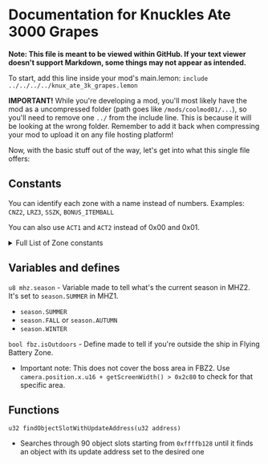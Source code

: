 # Documentation for Knuckles Ate 3000 Grapes

**Note: This file is meant to be viewed within GitHub. If your text viewer doesn't support Markdown, some things may not appear as intended.**

To start, add this line inside your mod's main.lemon:
`include ../../../../knux_ate_3k_grapes.lemon`

**IMPORTANT!** While you're developing a mod, you'll most likely have the mod as a uncompressed folder (path goes like `/mods/coolmod01/...`), so you'll need to remove one `../` from the include line. This is because it will be looking at the wrong folder. Remember to add it back when compressing your mod to upload it on any file hosting platform!

Now, with the basic stuff out of the way, let's get into what this single file offers:

## Constants

You can identify each zone with a name instead of numbers.
Examples: `CNZ2`, `LRZ3`, `SSZK`, `BONUS_ITEMBALL`

You can also use `ACT1` and `ACT2` instead of 0x00 and 0x01.

<details>
<summary>Full List of Zone constants</summary>

```
ACT1 and ACT2

AIZ, AIZ1 and AIZ2

HCZ, HCZ1 and HCZ2

MGZ, MGZ1 and MGZ2

CNZ, CNZ1 and CNZ2

ICZ, ICZ1 and ICZ2

LBZ, LBZ1 and LBZ2

MHZ, MHZ1 and MHZ2

FBZ, FBZ1 and FBZ2

SOZ, SOZ1 andSOZ2

LRZ (Does not include the boss act), LRZ1, LRZ2 and LRZ3

HPZ and EMERALD_ALTAR (Hidden Palace Zone when entered through a Special Ring)

SSZ, SSZS and SSZK

DEZ (Does not include the boss act), DEZ1, DEZ2 and DEZ3

DDZ and ENDING

ALZ, BPZ, CGZ, DPZ and EMZ

BONUS_ITEMBALL, BONUS_SPHERES and BONUS_SLOT
```

</details>

## Variables and defines

`u8 mhz.season` - Variable made to tell what's the current season in MHZ2. It's set to `season.SUMMER` in MHZ1.
- `season.SUMMER`
- `season.FALL` or `season.AUTUMN`
- `season.WINTER`

`bool fbz.isOutdoors` - Define made to tell if you're outside the ship in Flying Battery Zone.
- Important note: This does not cover the boss area in FBZ2. Use `camera.position.x.u16 + getScreenWidth() > 0x2c80` to check for that specific area.

## Functions

`u32 findObjectSlotWithUpdateAddress(u32 address)`
- Searches through 90 object slots starting from `0xffffb128` until it finds an object with its update address set to the desired one
